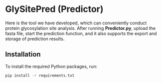 # GlySitePred (Predictor)

Here is the tool we have developed, which can conveniently conduct protein glycosylation site analysis. After running **Predictor.py**, upload the fasta file, start the prediction function, and it also supports the export and storage of prediction results.

## Installation

To install the required Python packages, run:

```bash
pip install -r requirements.txt
